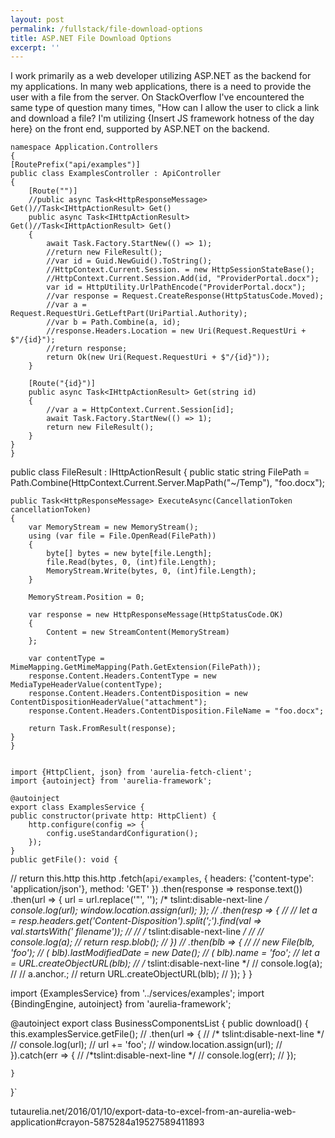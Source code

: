 ```yaml
---
layout: post
permalink: /fullstack/file-download-options
title: ASP.NET File Download Options
excerpt: ''
---
```


I work primarily as a web developer utilizing ASP.NET as the backend for my applications. In many web applications, there is a need to provide the user with a file from the server. On StackOverflow I've encountered the same type of question many times, "How can I allow the user to click a link and download a file? I'm utilizing {Insert JS framework hotness of the day here} on the front end, supported by ASP.NET on the backend.

    namespace Application.Controllers
    {
    [RoutePrefix("api/examples")]
    public class ExamplesController : ApiController
    {
        [Route("")]
        //public async Task<HttpResponseMessage> Get()//Task<IHttpActionResult> Get()
        public async Task<IHttpActionResult> Get()//Task<IHttpActionResult> Get()
        {
            await Task.Factory.StartNew(() => 1);
            //return new FileResult();
            //var id = Guid.NewGuid().ToString();
            //HttpContext.Current.Session. = new HttpSessionStateBase();
            //HttpContext.Current.Session.Add(id, "ProviderPortal.docx");
            var id = HttpUtility.UrlPathEncode("ProviderPortal.docx");
            //var response = Request.CreateResponse(HttpStatusCode.Moved);
            //var a = Request.RequestUri.GetLeftPart(UriPartial.Authority);
            //var b = Path.Combine(a, id);
            //response.Headers.Location = new Uri(Request.RequestUri + $"/{id}");
            //return response;
            return Ok(new Uri(Request.RequestUri + $"/{id}"));
        }

        [Route("{id}")]
        public async Task<IHttpActionResult> Get(string id)
        {
            //var a = HttpContext.Current.Session[id];
            await Task.Factory.StartNew(() => 1);
            return new FileResult();
        }
    }
    }

public class FileResult : IHttpActionResult
{
    public static string FilePath = Path.Combine(HttpContext.Current.Server.MapPath("~/Temp"), "foo.docx");

    public Task<HttpResponseMessage> ExecuteAsync(CancellationToken cancellationToken)
    {
        var MemoryStream = new MemoryStream();
        using (var file = File.OpenRead(FilePath))
        {
            byte[] bytes = new byte[file.Length];
            file.Read(bytes, 0, (int)file.Length);
            MemoryStream.Write(bytes, 0, (int)file.Length);
        }

        MemoryStream.Position = 0;

        var response = new HttpResponseMessage(HttpStatusCode.OK)
        {
            Content = new StreamContent(MemoryStream)
        };

        var contentType = MimeMapping.GetMimeMapping(Path.GetExtension(FilePath));
        response.Content.Headers.ContentType = new MediaTypeHeaderValue(contentType);
        response.Content.Headers.ContentDisposition = new ContentDispositionHeaderValue("attachment");
        response.Content.Headers.ContentDisposition.FileName = "foo.docx";

        return Task.FromResult(response);
    }
    }


    import {HttpClient, json} from 'aurelia-fetch-client';
    import {autoinject} from 'aurelia-framework';

    @autoinject
    export class ExamplesService {
    public constructor(private http: HttpClient) {
        http.configure(config => {
            config.useStandardConfiguration();
        });
    }
    public getFile(): void {
//        return this.http
               this.http
                   .fetch(`api/examples`,
                    {
                        headers: {'content-type': 'application/json'},
                        method: 'GET'
                    })
                    .then(response => response.text())
                    .then(url => {
                        url = url.replace('"', '');
                        /* tslint:disable-next-line */
                        console.log(url);
                        window.location.assign(url);
                    });
                    // .then(resp => {
                    //     // let a = resp.headers.get('Content-Disposition').split(';').find(val => val.startsWith(' filename'));
                    //     // /* tslint:disable-next-line */
                    //     // console.log(a);
                    //     return resp.blob();
                    // })
                    // .then(blb => {
                    //     // new File(blb, 'foo');
                    //     (<any> blb).lastModifiedDate = new Date();
                    //     (<any> blb).name = 'foo';
                    //     let a = URL.createObjectURL(blb);
                    //     /* tslint:disable-next-line */
                    //     console.log(a);
                    //     // a.anchor.;
                    //     return URL.createObjectURL(blb);
                    // });
    }
}

import {ExamplesService} from '../services/examples';
import {BindingEngine, autoinject} from 'aurelia-framework';

@autoinject
export class BusinessComponentsList {
    public download() {
        this.examplesService.getFile();
        // .then(url => {
        //     /* tslint:disable-next-line */
        //     console.log(url);
        //     url += 'foo';
        //     window.location.assign(url);
        // }).catch(err => {
        //                 /*tslint:disable-next-line */
        //                 console.log(err);
        //             });

    }
}`


tutaurelia.net/2016/01/10/export-data-to-excel-from-an-aurelia-web-application#crayon-5875284a19527589411893
